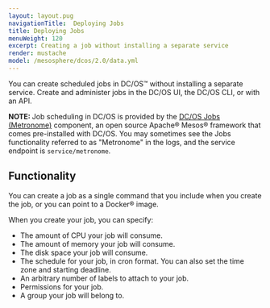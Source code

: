 ```yaml
---
layout: layout.pug
navigationTitle:  Deploying Jobs
title: Deploying Jobs
menuWeight: 120
excerpt: Creating a job without installing a separate service
render: mustache
model: /mesosphere/dcos/2.0/data.yml
---
```


You can create scheduled jobs in DC/OS&trade; without installing a separate service. Create and administer jobs in the DC/OS UI, the DC/OS CLI, or with an API.

<p class="message--note"><strong>NOTE: </strong>Job scheduling in DC/OS is provided by the <a href="https://github.com/dcos/metronome">DC/OS Jobs (Metronome)</a> component, an open source Apache&reg; Mesos&reg; framework that comes pre-installed with DC/OS. You may sometimes see the Jobs functionality referred to as "Metronome" in the logs, and the service endpoint is <code>service/metronome</code>.</p>

## Functionality

You can create a job as a single command that you include when you create the job, or you can point to a Docker&reg; image.

When you create your job, you can specify:

* The amount of CPU your job will consume.
* The amount of memory your job will consume.
* The disk space your job will consume.
* The schedule for your job, in cron format. You can also set the time zone and starting deadline.
* An arbitrary number of labels to attach to your job.
* Permissions for your job.
* A group your job will belong to.
